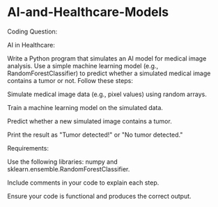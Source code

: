 # AI-and-Healthcare-Models
Coding Question: 

AI in Healthcare: 

Write a Python program that simulates an AI model for medical image analysis. Use a simple machine learning model (e.g., RandomForestClassifier) to predict whether a simulated medical image contains a tumor or not. Follow these steps: 

Simulate medical image data (e.g., pixel values) using random arrays. 

Train a machine learning model on the simulated data. 

Predict whether a new simulated image contains a tumor. 

Print the result as "Tumor detected!" or "No tumor detected." 

Requirements: 

Use the following libraries: numpy and sklearn.ensemble.RandomForestClassifier. 

Include comments in your code to explain each step. 

Ensure your code is functional and produces the correct output. 

 